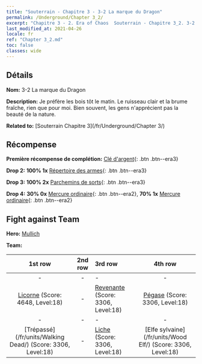 ```yaml
---
title: "Souterrain - Chapitre 3 - 3-2 La marque du Dragon"
permalink: /Underground/Chapter 3_2/
excerpt: "Chapitre 3 - 2. Era of Chaos  Souterrain - Chapitre 3_2. 3-2 La marque du Dragon"
last_modified_at: 2021-04-26
locale: fr
ref: "Chapter 3_2.md"
toc: false
classes: wide
---
```


## Détails

 **Nom:** 3-2 La marque du Dragon

 **Description:** Je préfère les bois tôt le matin. Le ruisseau clair et la brume fraîche, rien que pour moi. Bien souvent, les gens n'apprécient pas la beauté de la nature.

 **Related to:** [Souterrain Chapitre 3](/fr/Underground/Chapter 3/)

## Récompense

 **Première récompense de complétion:** [Clé d'argent](/ItemsFR/con_693/){: .btn .btn--era3}

 **Drop 2:** **100% 1x** [Répertoire des armes](/ItemsFR/mat_18/){: .btn .btn--era3}

 **Drop 3:** **100% 2x** [Parchemins de sorts](/ItemsFR/con_694/){: .btn .btn--era3}

 **Drop 4:** **30% 0x** [Mercure ordinaire](/ItemsFR/mat_8/){: .btn .btn--era2}, **70% 1x** [Mercure ordinaire](/ItemsFR/mat_8/){: .btn .btn--era2}


## Fight against Team
 **Hero:** [Mullich](/fr/heroes/Mullich/)

 **Team:**


  | 1st row | 2nd row | 3rd row | 4th row |
  |:----:|:----:|:----|:----:|
  | - | - | - | - |
  | [Licorne](/fr/units/Unicorn/) (Score: 4648, Level:18)  | - | [Revenante](/fr/units/Wight/) (Score: 3306, Level:18)  | [Pégase](/fr/units/Pegasus/) (Score: 3306, Level:18)  |
  | - | - | - | - |
  | [Trépassé](/fr/units/Walking Dead/) (Score: 3306, Level:18)  | - | [Liche](/fr/units/Lich/) (Score: 3306, Level:18)  | [Elfe sylvaine](/fr/units/Wood Elf/) (Score: 3306, Level:18)  |


